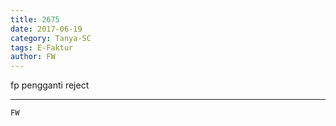 ```yaml
---
title: 2675
date: 2017-06-19
category: Tanya-SC
tags: E-Faktur
author: FW
---
```


fp pengganti reject

---



`FW`

